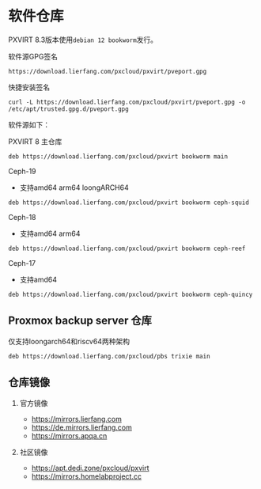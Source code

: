 # 软件仓库

PXVIRT 8.3版本使用`debian 12 bookworm`发行。

软件源GPG签名
```
https://download.lierfang.com/pxcloud/pxvirt/pveport.gpg
```

快捷安装签名
```
curl -L https://download.lierfang.com/pxcloud/pxvirt/pveport.gpg -o /etc/apt/trusted.gpg.d/pveport.gpg
```

软件源如下：

PXVIRT 8 主仓库
```
deb https://download.lierfang.com/pxcloud/pxvirt bookworm main
```

Ceph-19 
* 支持amd64 arm64 loongARCH64
```
deb https://download.lierfang.com/pxcloud/pxvirt bookworm ceph-squid 
```

Ceph-18
* 支持amd64 arm64
```
deb https://download.lierfang.com/pxcloud/pxvirt bookworm ceph-reef 
```

Ceph-17
* 支持amd64
```
deb https://download.lierfang.com/pxcloud/pxvirt bookworm ceph-quincy
```

## Proxmox backup server 仓库

仅支持loongarch64和riscv64两种架构
```
deb https://download.lierfang.com/pxcloud/pbs trixie main
```


## 仓库镜像


1. 官方镜像

    - https://mirrors.lierfang.com
    - https://de.mirrors.lierfang.com
    - https://mirrors.apqa.cn


2. 社区镜像
    
    - https://apt.dedi.zone/pxcloud/pxvirt
    - https://mirrors.homelabproject.cc